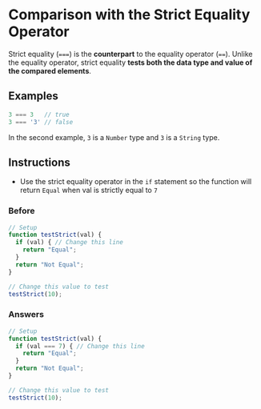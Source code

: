 # Comparison with the Strict Equality Operator

Strict equality (`===`) is the **counterpart** to the equality operator (`==`).
Unlike the equality operator, strict equality **tests both the
data type and value of the compared elements**.

## Examples

```javascript
3 === 3   // true
3 === '3' // false
```

In the second example, `3` is a `Number` type and `3` is a `String` type.

## Instructions
 - Use the strict equality operator in the `if` statement so the
 function will return `Equal` when val is strictly equal to `7`

### Before

```javascript
// Setup
function testStrict(val) {
  if (val) { // Change this line
    return "Equal";
  }
  return "Not Equal";
}

// Change this value to test
testStrict(10);
```

### Answers

```javascript
// Setup
function testStrict(val) {
  if (val === 7) { // Change this line
    return "Equal";
  }
  return "Not Equal";
}

// Change this value to test
testStrict(10);
```
